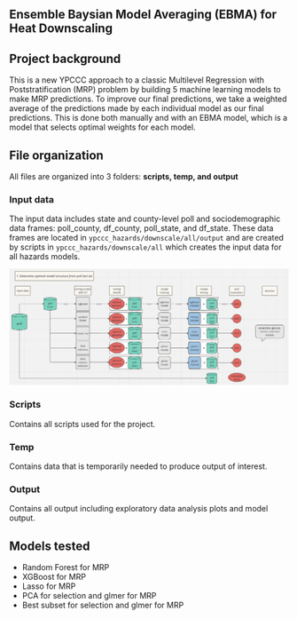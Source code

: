 ## Ensemble Baysian Model Averaging (EBMA) for Heat Downscaling 

## Project background 
This is a new YPCCC approach to a classic Multilevel Regression with Poststratification (MRP)
problem by building 5 machine learning models to make MRP predictions. To improve 
our final predictions, we take a weighted average of the predictions made by each 
individual model as our final predictions. This is done both manually and with 
an EBMA model, which is a model that selects optimal weights for each model. 

## File organization 
All files are organized into 3 folders: **scripts, temp, and output**

### Input data
The input data includes state and county-level poll and sociodemographic data frames: poll_county, df_county, poll_state, and df_state. These data frames are located in `ypccc_hazards/downscale/all/output` and are created by scripts in `ypccc_hazards/downscale/all`
which creates the input data for all hazards models. 

![Example Image](background/model_flowchart.png)

### Scripts
Contains all scripts used for the project.

### Temp
Contains data that is temporarily needed to produce output of interest. 

### Output
Contains all output including exploratory data analysis plots and model output. 


## Models tested

- Random Forest for MRP
- XGBoost for MRP
- Lasso for MRP
- PCA for selection and glmer for MRP 
- Best subset for selection and glmer for MRP


